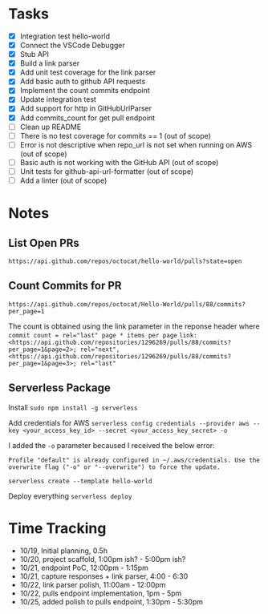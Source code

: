 
# Tasks
- [x] Integration test hello-world
- [x] Connect the VSCode Debugger
- [x] Stub API
- [x] Build a link parser
- [x] Add unit test coverage for the link parser
- [x] Add basic auth to github API requests
- [x] Implement the count commits endpoint
- [x] Update integration test
- [x] Add support for http in GitHubUrlParser
- [x] Add commits_count for get pull endpoint
- [ ] Clean up README
- [ ] There is no test coverage for commits == 1 (out of scope)
- [ ] Error is not descriptive when repo_url is not set when running on AWS (out of scope)
- [ ] Basic auth is not working with the GitHub API (out of scope)
- [ ] Unit tests for github-api-url-formatter (out of scope)
- [ ] Add a linter (out of scope)

# Notes

## List Open PRs
`https://api.github.com/repos/octocat/hello-world/pulls?state=open`

## Count Commits for PR
`https://api.github.com/repos/octocat/Hello-World/pulls/88/commits?per_page=1`

The count is obtained using the link parameter in the reponse header where `commit count = rel="last" page * items per page`
```link: <https://api.github.com/repositories/1296269/pulls/88/commits?per_page=1&page=2>; rel="next", <https://api.github.com/repositories/1296269/pulls/88/commits?per_page=1&page=3>; rel="last"```

## Serverless Package

Install
`sudo npm install -g serverless`

Add credentials for AWS
`serverless config credentials --provider aws --key <your_access_key_id> --secret <your_access_key_secret> -o`

I added the `-o` parameter becaused I received the below error:

```
Profile "default" is already configured in ~/.aws/credentials. Use the overwrite flag ("-o" or "--overwrite") to force the update.
```

`serverless create --template hello-world`

Deploy everything
`serverless deploy`

# Time Tracking
- 10/19, Initial planning, 0.5h
- 10/20, project scaffold, 1:00pm ish? - 5:00pm ish?
- 10/21, endpoint PoC, 12:00pm - 1:15pm
- 10/21, capture responses + link parser, 4:00 - 6:30
- 10/22, link parser polish, 11:00am - 12:00pm
- 10/22, pulls endpoint implementation, 1pm - 5pm
- 10/25, added polish to pulls endpoint, 1:30pm - 5:30pm